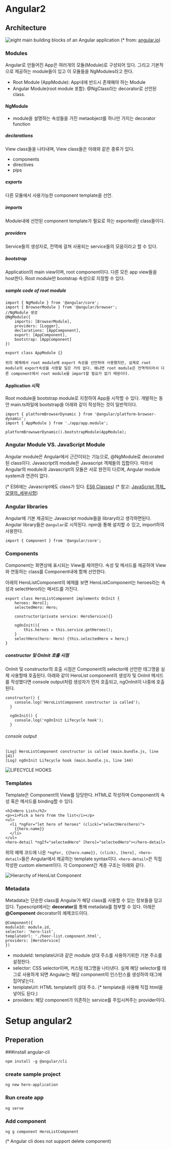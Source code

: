 # Angular2
## Architecture
![eight main building blocks of an Angular application](https://angular.io/resources/images/devguide/architecture/overview2.png)
(* from: [angular.io](https://angular.io/docs/ts/latest/guide/architecture.html))

### Modules
Angular로 만들어진 App은 여러개의 모듈(Module)로 구성되어 있다. 그리고 기본적으로 제공하는 module들이 있고 이 모듈들을 NgModules라고 한다. 

* Root Module (AppModule): App내에 반드시 존재해야 하는 Module
* Angular Module(root module 포함): @NgClass라는  decorator로 선언된 class.

#### NgModule
* module을 설명하는 속성들을 가진 metaobject를 하나만 가지는 decorator function

##### declarations
View class들을 나타내며, View class들은 아래와 같은 종류가 있다.
* components
* directives
* pips
  
##### exports
다른 모듈에서 사용가능한 component template을 선언.

##### imports
Module내에 선언된 component template가 필요로 하는 exported된 class들이다.

##### providers
Service들의 생성자로, 전역에 걸쳐 사용되는 service들의 모음이라고 할 수 있다. 

##### bootstrap
Application의 main view이며, root component이다. 다른 모든 app view들을 host한다.
Root module만 bootstrap 속성으로 지정할 수 있다. 

##### sample code of root module

```
import { NgModule } from '@angular/core';
import { BrowserModule } from '@angular/browser';
//NgModule 생성
@NgModule({
	imports: [BrowserModule],
	providers: [Logger],
	declarations: [AppComponent],
	export: [AppComponent],
	bootstrap: [AppComponent]
})

export class AppModule {}
```
```
위의 예제에서 root module에 export 속성을 선언하여 사용했지만, 실제로 root module의 export속성을 사용할 일은 거의 없다. 왜냐면 root module은 전역적이라서 다른 component에서 root module을 import할 필요가 없기 때문이다.
```

#### Application 시작
Root module을 bootstrap module로 지정하여 App을 시작할 수 있다. 개발하는 동안 main.ts파일에 bootstrap을 아래와 같이 작성하는 것이 일반적이다.

```
import { platformBrowserDynamic } from '@angular/platform-browser-dynamic';
import { AppModule } from './app/app.module';

platformBrowswerDynamic().bootstrapModule(AppModule);
```

### Angular Module VS. JavaScript Module
Angular module은 Angular에서 근간이되는 기능으로, @NgModule로 decorated된 class이다.
Javascript의 module은 Javascript 객체들의 집합이다. 
따라서 Angular의 module과 Javascript의 모듈은 서로 완전히 다르며, Angular module system과 연관이 없다. 

(* ES6에는 Javascript에도 class가 있다. [ES6 Classes](https://developer.mozilla.org/ko/docs/Web/JavaScript/Reference/Classes))
(* 참고: [JavaScript 객체_모델의_세부사항](https://developer.mozilla.org/ko/docs/Web/JavaScript/Guide/객체_모델의_세부사항))

### Angular libraries
Angular에 기본 제공되는 Javascript module들을 library라고 생각하면된다. Angular library들은 ```@angular```로 시작된다. 
npm을 통해 설치할 수 있고, import하여 사용한다. 

```
import { Component } from '@angular/core';
```


### Components
Component는 화면상에 표시되는 View를 제어한다. 속성 및 메서드를 제공하여 View와 연동하는 class를 Component내에 함께 선언한다. 

아래의 HeroListComponent의 예제를 보면 HeroListComponent는 heroes라는 속성과 selectHero라는 메서드를 가진다. 

```
export class HeroListComponent implements OnInit {
	heroes: Hero[];
	selectedHero: Hero;
	
	constructor(private service: HeroService){}
	
	ngOnInit(){
		this.heroes = this.service.getHeroes();
	}
	selectHero(hero: Hero) {this.selectedHero = hero;}
}
```

##### constructor 및 OnInit 호출 시점
OnInit 및 constructor의 호출 시점은 Component의 selector에 선언한 태그명을 실제 사용할때 호출된다. 아래와 같이 HeroList component의 생성자 및 OnInit 메서드를 작성했다면 console output처럼 생성자가 먼저 호출되고, ngOnInit이 나중에 호출된다.

```
constructor() {
    console.log('HeroListComponent constructor is called');
  }

  ngOnInit() {
    console.log('ngOnInit Lifecycle hook');
  }
```

###### console output

```
[Log] HeroListComponent constructor is called (main.bundle.js, line 141)
[Log] ngOnInit Lifecycle hook (main.bundle.js, line 144)
```
![LIFECYCLE HOOKS](https://angular.io/resources/images/devguide/lifecycle-hooks/hooks-in-sequence.png)

### Templates
Template은 Component의 View를 담당한다. HTML로 작성하며 Component의 속성 혹은 메서드를 binding할 수 있다.

```
<h2>Hero List</h2>
<p><i>Pick a hero from the list</i></p>
<ul>
  <li *ngFor="let hero of heroes" (click)="selectHero(hero)">
    {{hero.name}}
  </li>
</ul>
<hero-detail *ngIf="selectedHero" [hero]="selectedHero"></hero-detail>
```
위의 예제 코드에 나온 ```*ngFor, {{hero.name}}, (click), [hero], <hero-detail>```들은 Angular에서 제공하는 template syntax이다. 
```<hero-detail>```은 직접 작성한 custom element이다. 각 Component간 계층 구조는 아래와 같다. 

![Hierarchy of HeroList Component](https://angular.io/resources/images/devguide/architecture/component-tree.png)

### Metadata
Metadata는 단순한 class를 Angular가 해당 class를 사용할 수 있는 정보들을 담고 있다. Typescript에서는 **decorator**를 통해 metadata를 첨부할 수 있다. 아래은 **@Component** decorator의 예제코드이다. 

```
@Component({
moduleId: module.id,
selector: 'hero-list',
templateUrl: './heor-list.component.html',
providers: [HeroService]
})
```

*  moduleId: templateUrl과 같은 module 상대 주소를 사용하기위한  기본 주소를 설정한다. 
* selector: CSS selector이며, 커스텀 태그명을 나타낸다. 실제 해당 selector를 태그로 사용하게 되면 Angular는 해당 component의 인스턴스를 생성하여 태그에 집어넣는다. 
* templateUrl: HTML template의 상대 주소. (* template을 사용해 직접 html을 넣어도 된다.)
* providers: 해당 component가 의존하는 service를 주입시켜주는 provider이다. 






# Setup angular2
## Preperation
###install angular-cli

```
npm install -g @angular/cli
```

### create sample project

```
ng new hero-application
```

### Run create app

```
ng serve
```

### Add component
```
ng g component HeroListComponent
```
(* Angular cli does not support delete component)
